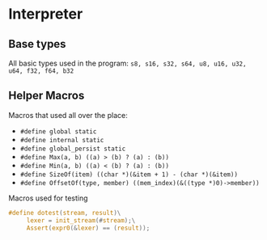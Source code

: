 # Interpreter

## Base types
All basic types used in the program:
`s8, s16, s32, s64, u8, u16, u32, u64, f32, f64, b32`

## Helper Macros
Macros that used all over the place:
- `#define global static`
- `#define internal static`
- `#define global_persist static`
- `#define Max(a, b) ((a) > (b) ? (a) : (b))`
- `#define Min(a, b) ((a) < (b) ? (a) : (b))`
- `#define SizeOf(item) ((char *)(&item + 1) - (char *)(&item))`
- `#define OffsetOf(type, member) ((mem_index)(&((type *)0)->member))`

Macros used for testing 
``` C
#define dotest(stream, result)\
     lexer = init_stream(#stream);\
     Assert(expr0(&lexer) == (result));
```

